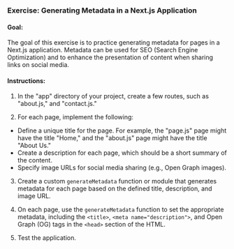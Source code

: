 ### Exercise: Generating Metadata in a Next.js Application

#### Goal:

The goal of this exercise is to practice generating metadata for pages in a Next.js application. Metadata can be used for SEO (Search Engine Optimization) and to enhance the presentation of content when sharing links on social media.

#### Instructions:

1. In the "app" directory of your project, create a few routes, such as "about.js," and "contact.js."

2. For each page, implement the following:

- Define a unique title for the page. For example, the "page.js" page might have the title "Home," and the "about.js" page might have the title "About Us."
- Create a description for each page, which should be a short summary of the content.
- Specify image URLs for social media sharing (e.g., Open Graph images).

3. Create a custom `generateMetadata` function or module that generates metadata for each page based on the defined title, description, and image URL.

4. On each page, use the `generateMetadata` function to set the appropriate metadata, including the `<title>`, `<meta name="description">`, and Open Graph (OG) tags in the `<head>` section of the HTML.

5. Test the application.
